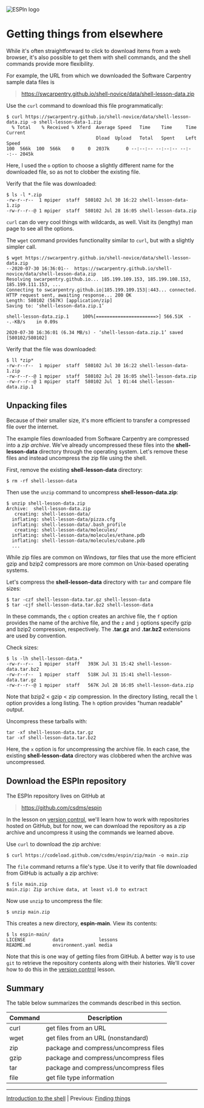 ![ESPIn logo](https://github.com/csdms/espin/blob/main/media/ESPIn2021.png)

# Getting things from elsewhere

While it's often straightforward to click to download items from a web browser,
it's also possible to get them with shell commands,
and the shell commands provide more flexibility.

For example,
the URL from which we downloaded the Software Carpentry sample data files is

> https://swcarpentry.github.io/shell-novice/data/shell-lesson-data.zip

Use the `curl` command to download this file programmatically:
```
$ curl https://swcarpentry.github.io/shell-novice/data/shell-lesson-data.zip -o shell-lesson-data-1.zip
  % Total    % Received % Xferd  Average Speed   Time    Time     Time  Current
                                 Dload  Upload   Total   Spent    Left  Speed
100  566k  100  566k    0     0  2037k      0 --:--:-- --:--:-- --:--:-- 2045k
```
Here, I used the `o` option to choose a slightly different name
for the downloaded file,
so as not to clobber the existing file.

Verify that the file was downloaded:
```
$ ls -l *.zip
-rw-r--r--  1 mpiper  staff  580102 Jul 30 16:22 shell-lesson-data-1.zip
-rw-r--r--@ 1 mpiper  staff  580102 Jul 28 16:05 shell-lesson-data.zip
```

`curl` can do very cool things with wildcards, as well.
Visit its (lengthy) man page to see all the options.

The `wget` command provides functionality similar to `curl`,
but with a slightly simpler call.
```
$ wget https://swcarpentry.github.io/shell-novice/data/shell-lesson-data.zip
--2020-07-30 16:36:01--  https://swcarpentry.github.io/shell-novice/data/shell-lesson-data.zip
Resolving swcarpentry.github.io... 185.199.109.153, 185.199.108.153, 185.199.111.153, ...
Connecting to swcarpentry.github.io|185.199.109.153|:443... connected.
HTTP request sent, awaiting response... 200 OK
Length: 580102 (567K) [application/zip]
Saving to: ‘shell-lesson-data.zip.1’

shell-lesson-data.zip.1     100%[======================>] 566.51K  --.-KB/s    in 0.09s

2020-07-30 16:36:01 (6.34 MB/s) - ‘shell-lesson-data.zip.1’ saved [580102/580102]
```

Verify that the file was downloaded:
```
$ ll *zip*
-rw-r--r--  1 mpiper  staff  580102 Jul 30 16:22 shell-lesson-data-1.zip
-rw-r--r--@ 1 mpiper  staff  580102 Jul 28 16:05 shell-lesson-data.zip
-rw-r--r--@ 1 mpiper  staff  580102 Jul  1 01:44 shell-lesson-data.zip.1
```


## Unpacking files

Because of their smaller size,
it's more efficient to transfer a compressed file over the internet.

The example files downloaded from Software Carpentry
are compressed into a *zip archive*.
We've already uncompressed these files into the **shell-lesson-data** directory
through the operating system.
Let's remove these files and instead uncompress the zip file using the shell.

First, remove the existing **shell-lesson-data** directory:
```
$ rm -rf shell-lesson-data
```
Then use the `unzip` command to uncompress **shell-lesson-data.zip**:
```
$ unzip shell-lesson-data.zip
Archive:  shell-lesson-data.zip
   creating: shell-lesson-data/
  inflating: shell-lesson-data/pizza.cfg
  inflating: shell-lesson-data/.bash_profile
   creating: shell-lesson-data/molecules/
  inflating: shell-lesson-data/molecules/ethane.pdb
  inflating: shell-lesson-data/molecules/cubane.pdb
  ...
```

While zip files are common on Windows,
*tar* files that use the more efficient gzip and bzip2 compressors
are more common on Unix-based operating systems.

Let's compress the **shell-lesson-data** directory
with `tar` and compare file sizes:
```
$ tar -czf shell-lesson-data.tar.gz shell-lesson-data
$ tar -cjf shell-lesson-data.tar.bz2 shell-lesson-data
```
In these commands,
the `c` option creates an archive file,
the `f` option provides the name of the archive file,
and the `z` and `j` options specify gzip and bzip2 compression, respectively.
The **.tar.gz** and **.tar.bz2** extensions are used by convention.

Check sizes:
```
$ ls -lh shell-lesson-data.*
-rw-r--r--  1 mpiper  staff   393K Jul 31 15:42 shell-lesson-data.tar.bz2
-rw-r--r--  1 mpiper  staff   518K Jul 31 15:41 shell-lesson-data.tar.gz
-rw-r--r--@ 1 mpiper  staff   567K Jul 28 16:05 shell-lesson-data.zip
```
Note that bzip2 < gzip < zip compression.
In the directory listing, recall the `l` option provides a long listing.
The `h` option provides "human readable" output.

Uncompress these tarballs with:
```
tar -xf shell-lesson-data.tar.gz
tar -xf shell-lesson-data.tar.bz2
```
Here, the `x` option is for uncompressing the archive file.
In each case,
the existing **shell-lesson-data** directory was clobbered
when the archive was uncompressed.


## Download the ESPIn repository

The ESPIn repository lives on GitHub at

> https://github.com/csdms/espin

In the lesson on [version control](../git/index.md),
we'll learn how to work with repositories hosted on GitHub,
but for now,
we can download the repository as a zip archive
and uncompress it using the commands we learned above.

Use `curl` to download the zip archive:
```
$ curl https://codeload.github.com/csdms/espin/zip/main -o main.zip
```

The `file` command returns a file's type.
Use it to verify that file downloaded from GitHub
is actually a zip archive:
```
$ file main.zip
main.zip: Zip archive data, at least v1.0 to extract
```

Now use `unzip` to uncompress the file:
```
$ unzip main.zip
```
This creates a new directory, **espin-main**.
View its contents:
```
$ ls espin-main/
LICENSE          data             lessons
README.md        environment.yaml media
```

Note that this is one way of getting files from GitHub.
A better way is to use `git` to retrieve the repository contents
along with their histories.
We'll cover how to do this in the [version control](../git/index.md) lesson.


## Summary

The table below summarizes the commands described in this section.

| Command  | Description
| -------- | -----------
| curl     | get files from an URL
| wget     | get files from an URL (nonstandard)
| zip      | package and compress/uncompress files
| gzip     | package and compress/uncompress files
| tar      | package and compress/uncompress files
| file     | get file type information

___

[Introduction to the shell](./index.md) |
Previous: [Finding things](./finding-things.md)
